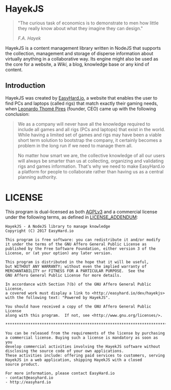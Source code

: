 # HayekJS

> "The curious task of economics is to demonstrate to men how little they really know about what they imagine they can design." 
>
> *F.A. Hayek*

HayekJS is a content management library written in NodeJS that supports the collection, management and storage of disperse information about virtually anything in a collaborative way. Its engine might also be used as the core for a website, a *Wiki*, a blog, knowledge base or any kind of content.

## Introduction

HayekJS was created by [EasyHard.io](http://easyhard.io), a website that enables the user to find PCs and laptops (called rigs) that match exactly their gaming needs, when [Leonardo Thomé Pires](http://twitter.com/piresl) (founder, CEO) came up with the following conclusion: 

> We as a company will never have all the knowledge required to include all games and all rigs (PCs and laptops) that exist in the world. While having a limited set of games and rigs may have been a viable short term solution to bootstrap the company, it certainly becomes a problem in the long run if we need to manage them all. 
>
> No matter how smart we are, the collective knowledge of all our users will always be smarter than us at collecting, organizing and validating rigs and games information. That's why we need to make EasyHard.io a platform for people to collaborate rather than having us as a central planning authority.



# LICENSE

This program is dual-licensed as both [AGPLv3](https://github.com/easyhard-io/hayekjs/blob/master/LICENSE) and a commercial license under the following terms, as defined in [LICENSE_ADDENDUM](https://github.com/easyhard-io/hayekjs/blob/master/LICENSE):

    HayekJS - A NodeJS library to manage knowledge
    Copyright (C) 2017 EasyHard.io

    This program is free software: you can redistribute it and/or modify
    it under the terms of the GNU Affero General Public License as
    published by the Free Software Foundation, either version 3 of the
    License, or (at your option) any later version.

    This program is distributed in the hope that it will be useful,
    but WITHOUT ANY WARRANTY; without even the implied warranty of
    MERCHANTABILITY or FITNESS FOR A PARTICULAR PURPOSE.  See the
    GNU Affero General Public License for more details.

    In accordance with Section 7(b) of the GNU Affero General Public License,
    a covered work must display a link to <http://easyhard.io/dev/hayekjs> 
    with the following text: "Powered by HayekJS".

    You should have received a copy of the GNU Affero General Public License
    along with this program.  If not, see <http://www.gnu.org/licenses/>.

    **************************************************************************

    You can be released from the requirements of the license by purchasing
    a commercial license. Buying such a license is mandatory as soon as you
    develop commercial activities involving the HayekJS software without
    disclosing the source code of your own applications.
    These activities include: offering paid services to customers, serving
    HayekJS in a web application, shipping HayekJS with a closed
    source product.

    For more information, please contact EasyHard.io
    - contact@easyhard.io
    - http://easyhard.io

